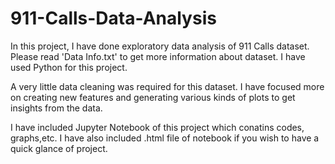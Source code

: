 # 911-Calls-Data-Analysis
In this project, I have done exploratory data analysis of 911 Calls dataset.
Please read 'Data Info.txt' to get more information about dataset.
I have used Python for this project.

A very little data cleaning was required for this dataset. I have focused more on creating new features and generating various kinds of plots to get insights from the data.

I have included Jupyter Notebook of this project which conatins codes, graphs,etc. I have also included .html file of notebook if you wish to have a quick glance of project.
